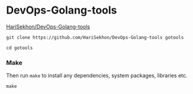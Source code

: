 # DevOps-Golang-tools

[HariSekhon/DevOps-Golang-tools](https://github.com/HariSekhon/DevOps-Golang-tools)

```shell
git clone https://github.com/HariSekhon/DevOps-Golang-tools gotools

cd gotools
```

### Make

Then run `make` to install any dependencies, system packages, libraries etc.

```shell
make
```
